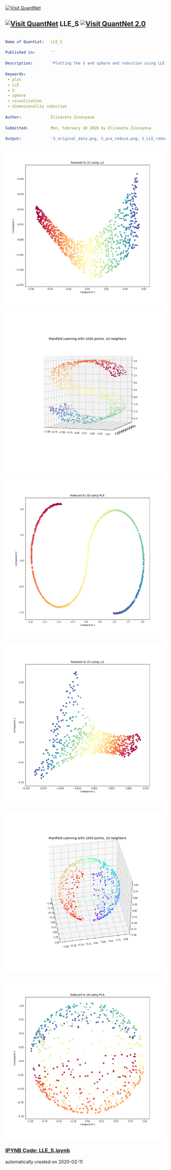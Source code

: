 [<img src="https://github.com/QuantLet/Styleguide-and-FAQ/blob/master/pictures/banner.png" width="888" alt="Visit QuantNet">](http://quantlet.de/)

## [<img src="https://github.com/QuantLet/Styleguide-and-FAQ/blob/master/pictures/qloqo.png" alt="Visit QuantNet">](http://quantlet.de/) **LLE_S** [<img src="https://github.com/QuantLet/Styleguide-and-FAQ/blob/master/pictures/QN2.png" width="60" alt="Visit QuantNet 2.0">](http://quantlet.de/)

```yaml

Name of QuantLet:   LLE_S

Published in:       ''

Description:        'Plotting the S and sphere and reduction using LLE'

Keywords:
 - plot
 - LLE
 - S
 - sphere
 - visualization
 - dimensionality reduction

Author:             Elizaveta Zinovyeva

Submitted:          Mon, February 10 2020 by Elizaveta Zinovyeva

Output:             'S_original_data.png, S_pca_reduce.png, S_LLE_reduce.png, sphere_original_data.png, sphere_LLE_reduce.png, sphere_spca_reduce.png'

```

![Picture1](S_LLE_reduce.png)

![Picture2](S_original_data.png)

![Picture3](S_pca_reduce.png)

![Picture4](sphere_LLE_reduce.png)

![Picture5](sphere_original_data.png)

![Picture6](sphere_spca_reduce.png)

### [IPYNB Code: LLE_S.ipynb](LLE_S.ipynb)


automatically created on 2020-02-11